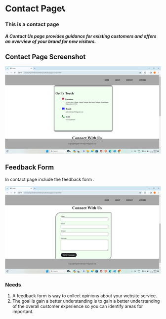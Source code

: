 # Contact Page📞
### This is a contact page

##### A Contact Us page provides guidance for existing customers and offers an overview of your brand for new visitors.

## Contact Page Screenshot
![screenshots](./image/Screenshot%20(156).png)

## Feedback Form

In contact page include the feedback form .

![screenshots](./image/Screenshot%20(157).png)


### Needs
1.  A feedback form is way to       collect opinions about your website service.
2.  The goal is gain a better understanding is to gain a better understanding of the overall customer experience  so you can identify areas for important.






